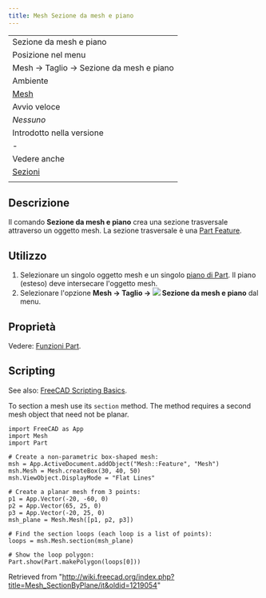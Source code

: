 ```yaml
---
title: Mesh Sezione da mesh e piano
---
```


|                                                           |
| --------------------------------------------------------- |
| Sezione da mesh e piano                                   |
| Posizione nel menu                                        |
| Mesh → Taglio → Sezione da mesh e piano                   |
| Ambiente                                                  |
| [Mesh](/Mesh_Workbench/it "Mesh Workbench/it")            |
| Avvio veloce                                              |
| _Nessuno_                                                 |
| Introdotto nella versione                                 |
| -                                                         |
| Vedere anche                                              |
| [Sezioni](/Mesh_CrossSections/it "Mesh CrossSections/it") |
|                                                           |

## Descrizione

Il comando **Sezione da mesh e piano** crea una sezione trasversale attraverso un oggetto mesh. La sezione trasversale è una [Part Feature](/Part_Feature/it "Part Feature/it").

## Utilizzo

1. Selezionare un singolo oggetto mesh e un singolo [piano di Part](/Part_Primitives/it "Part Primitives/it"). Il piano (esteso) deve intersecare l'oggetto mesh.
2. Selezionare l'opzione **Mesh → Taglio → ![](/images/Mesh_SectionByPlane.svg) Sezione da mesh e piano** dal menu.

## Proprietà

Vedere: [Funzioni Part](/Part_Feature/it "Part Feature/it").

## Scripting

See also: [FreeCAD Scripting Basics](/FreeCAD_Scripting_Basics "FreeCAD Scripting Basics").

To section a mesh use its `section` method. The method requires a second mesh object that need not be planar.

```
import FreeCAD as App
import Mesh
import Part

# Create a non-parametric box-shaped mesh:
msh = App.ActiveDocument.addObject("Mesh::Feature", "Mesh")
msh.Mesh = Mesh.createBox(30, 40, 50)
msh.ViewObject.DisplayMode = "Flat Lines"

# Create a planar mesh from 3 points:
p1 = App.Vector(-20, -60, 0)
p2 = App.Vector(65, 25, 0)
p3 = App.Vector(-20, 25, 0)
msh_plane = Mesh.Mesh([p1, p2, p3])

# Find the section loops (each loop is a list of points):
loops = msh.Mesh.section(msh_plane)

# Show the loop polygon:
Part.show(Part.makePolygon(loops[0]))

```

Retrieved from "<http://wiki.freecad.org/index.php?title=Mesh_SectionByPlane/it&oldid=1219054>"
